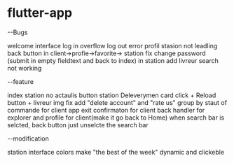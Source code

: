 # flutter-app

--Bugs

welcome interface
log in overflow
log out error
profil stasion not leadling
back button in client->profie->favorite-> station
fix change password (submit in empty fieldtext and back to index) in station
add livreur search not working

--feature

index station no actaulis button
station Deleverymen card click +  Reload button + livreur img fix
add "delete account" and "rate us"
group by staut of commande for client 
app exit confirmaton for client
back handler for explorer and profile for client(make it go back to Home)
when search bar is selcted, back button just unselcte the search bar

--modification

station interface colors
make "the best of the week" dynamic and clickeble
